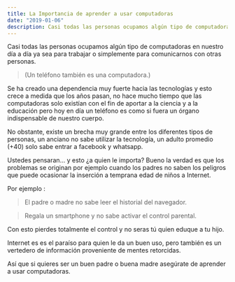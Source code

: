 ```yaml
---
title: La Importancia de aprender a usar computadoras
date: "2019-01-06"
description: Casi todas las personas ocupamos algún tipo de computadoras en nuestro día
---
```


Casi todas las personas ocupamos algún tipo de computadoras en nuestro día a día ya sea para trabajar o simplemente para comunicarnos con otras personas. 
> (Un teléfono también es una computadora.)

Se ha creado una dependencia muy fuerte hacia las tecnologías y esto crece a medida que los años pasan, no hace mucho tiempo que las computadoras solo existían con el fin de aportar a la ciencia y a la educación pero hoy en día un teléfono es como si fuera un órgano indispensable de nuestro cuerpo.

No obstante, existe un brecha muy grande entre los diferentes tipos de personas, un anciano no sabe utilizar la tecnología, un adulto promedio (+40) solo sabe entrar a facebook y whatsapp.

Ustedes pensaran... y esto ¿a quien le importa?
Bueno la verdad es que los problemas se originan por ejemplo cuando los padres no saben los peligros que puede ocasionar la inserción a temprana edad de niños a Internet.

Por ejemplo :
> El padre o madre no sabe leer el historial del navegador.

> Regala un smartphone y no sabe activar el control parental.

Con esto pierdes totalmente el control y no seras tú quien eduque a tu hijo.

Internet es es el paraíso para quien le da un buen uso, pero también es un vertedero de información proveniente  de mentes retorcidas.

Así que si quieres ser un buen padre o buena madre asegúrate de aprender a usar computadoras.
